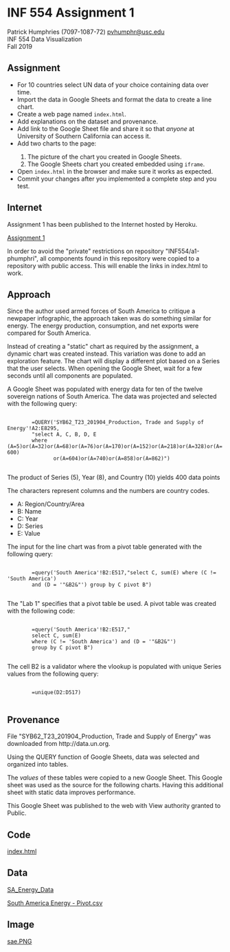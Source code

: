 
# INF 554 Assignment 1
Patrick Humphries (7097-1087-72) pvhumphr@usc.edu <br />
INF 554 Data Visualization <br />
Fall 2019

## Assignment
<ul>
    <li>For 10 countries select UN data of your choice containing data over time.</li>
    <li>Import the data in Google Sheets and format the data to create a line chart.</li>
    <li>Create a web page named <code>index.html</code>.</li>
    <li>Add explanations on the dataset and provenance.</li>
    <li>Add link to the Google Sheet file and share it so that <i>anyone</i> at University of Southern California can access it.</li>
    <li>Add two charts to the page:</li>
    <ol>
        <li>The picture of the chart you created in Google Sheets.</li>
        <li>The Google Sheets chart you created embedded using <code>iframe</code>.
    </ol>
    <li>Open <code>index.html</code> in the browser and make sure it works as expected.</li>
    <li>Commit your changes after you implemented a complete step and you test.</li>
</ul>

## Internet
<p>
    Assignment 1 has been published to the Internet hosted by Heroku.
</p>
<p>
    <a href="https://humphries-inf554.herokuapp.com/Assignment%2001/index.html" target="_blank">
        Assignment 1
    </a>
</p>
<p>
In order to avoid the "private" restrictions on repository "INF554/a1-phumphri", all components found
in this repository were copied to a repository with public access.  This will enable the links in
index.html to work.
</p>

## Approach
<p>
    Since the author used armed forces of South America to critique a newpaper infographic, 
    the approach taken was do something similar for energy.
    The energy production, consumption, and net exports were compared for South America.
</p>
<p>
    Instead of creating a "static" chart as required by the assignment, 
    a dynamic chart was created instead.
    This variation was done to add an exploration feature.
    The chart will display a different plot based on a Series that the user selects.
    When opening the Google Sheet, wait for a few seconds until all components are populated.
</p>
<p>
    A Google Sheet was populated with energy data for ten of the twelve sovereign nations 
    of South America.
    The data was projected and selected with the following query:
</p>
<p>
    <code>
        =QUERY('SYB62_T23_201904_Production, Trade and Supply of Energy'!A2:E8295, 
        "select A, C, B, D, E 
        where (A=5)or(A=32)or(A=68)or(A=76)or(A=170)or(A=152)or(A=218)or(A=328)or(A=600)
               or(A=604)or(A=740)or(A=858)or(A=862)")
    </code>
</p>
<p>
    The product of Series (5), Year (8), and Country (10) yields 400 data points
</p>
<p>
    The characters represent columns and the numbers are country codes.
    <ul>
        <li>A: Region/Country/Area</li>
        <li>B: Name</li>
        <li>C: Year</li>
        <li>D: Series</li>
        <li>E: Value</li>
    </ul>
</p>
<p>
    The input for the line chart was from a pivot table generated with the following query:
</p>
<p>
    <code>
        =query('South America'!B2:E517,"select C, sum(E) where (C != 'South America') 
        and (D = '"&B2&"') group by C pivot B")
    </code>
</p>
<p>
    The "Lab 1" specifies that a pivot table be used.
    A pivot table was created with the following code:
</p>
<p>
    <code>
        =query('South America'!B2:E517,"
        select C, sum(E) 
        where (C != 'South America') and (D = '"&B2&"') 
        group by C pivot B")
    </code>
</p>
<p>
    The cell B2 is a validator where the vlookup is populated with unique Series values from 
    the following query:
</p>
<p>
    <code>
        =unique(D2:D517)
    </code>
</p>

## Provenance
<p>
    File "SYB62_T23_201904_Production, Trade and Supply of Energy" was downloaded from
    http://data.un.org.
</p>
<p>
    Using the QUERY function of Google Sheets, data was selected and organized into tables.
</p>
<p>
    The <i>values</i> of these tables were copied to a new Google Sheet.
    This Google sheet was used as the source for the following charts.
    Having this additional sheet with static data improves performance.
</p>
<p>
    This Google Sheet was published to the web with View authority granted to Public.
</p>

## Code
<p>
    <a target="_blank" href="https://github.com/INF554/a1-phumphri/blob/master/index.html">
        index.html
    </a>
</p>

## Data
<p>
    <a target="_blank" 
        href="https://docs.google.com/spreadsheets/d/1CeiVB_u3H8lGjD9KlxkKzsdhivRMPKF0D8XT2qAzt0Y/edit#gid=703773082">
        SA_Energy_Data
    </a>
</p>    <p>
    <a target="_blank" 
        href="https://github.com/phumphri/INF554/blob/master/Assignment%2001/static/csv/South%20America%20Energy%20-%20Pivot.csv">
        South America Energy - Pivot.csv
    </a>
</p>                     

## Image
<p>
    <a target="_blank" 
        href="https://github.com/phumphri/INF554/blob/master/Assignment%2001/static/png/sae.PNG">
        sae.PNG
    </a>
</p>
